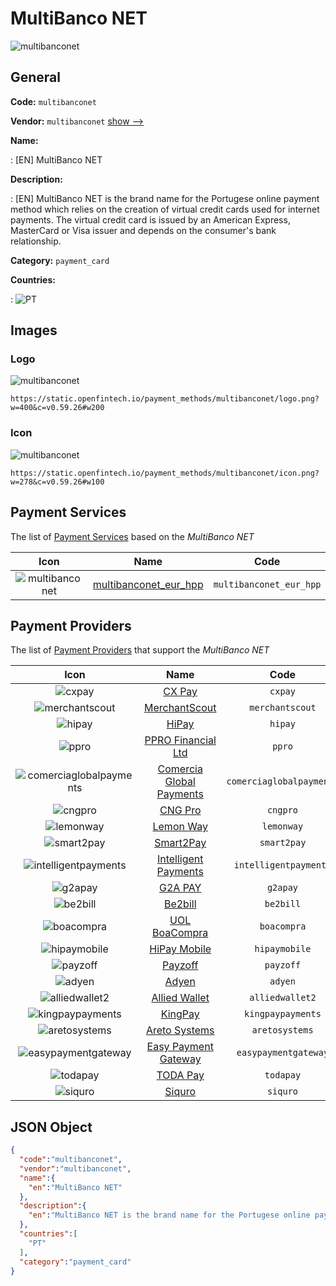 
# MultiBanco NET 
![multibanconet](https://static.openfintech.io/payment_methods/multibanconet/logo.png?w=400&c=v0.59.26#w200)  

## General 
**Code:** `multibanconet` 
 
**Vendor:** `multibanconet` [show -->](/vendors/multibanconet/) 
 
**Name:** 
 
:	[EN] MultiBanco NET 
 
**Description:** 
 
: [EN] MultiBanco NET is the brand name for the Portugese online payment method which relies on the creation of virtual credit cards used for internet payments. The virtual credit card is issued by an American Express, MasterCard or Visa issuer and depends on the consumer's bank relationship. 
 
**Category:** `payment_card` 
 
**Countries:** 
 
:	![PT](https://cdnjs.cloudflare.com/ajax/libs/flag-icon-css/3.3.0/flags/4x3/pt.svg#w24)  

## Images 

### Logo 
![multibanconet](https://static.openfintech.io/payment_methods/multibanconet/logo.png?w=400&c=v0.59.26#w200)  

```
https://static.openfintech.io/payment_methods/multibanconet/logo.png?w=400&c=v0.59.26#w200
```  

### Icon 
![multibanconet](https://static.openfintech.io/payment_methods/multibanconet/icon.png?w=278&c=v0.59.26#w100)  

```
https://static.openfintech.io/payment_methods/multibanconet/icon.png?w=278&c=v0.59.26#w100
```  

## Payment Services 
 
The list of [Payment Services](/payment-services/) based on the _MultiBanco NET_ 

|Icon|Name|Code| 
|:---:|:---:|:---:| 
|![multibanconet](https://static.openfintech.io/payment_methods/multibanconet/icon.png?w=278&c=v0.59.26#w100) |[multibanconet_eur_hpp](/payment-services/multibanconet_eur_hpp/)|`multibanconet_eur_hpp`| 
 

## Payment Providers 
 
The list of [Payment Providers](/payment-providers/) that support the _MultiBanco NET_ 

|Icon|Name|Code| 
|:---:|:---:|:---:| 
|![cxpay](https://static.openfintech.io/payment_providers/cxpay/icon.png?w=278&c=v0.59.26#w100) |[CX Pay](/payment-providers/cxpay/)|`cxpay`| 
|![merchantscout](https://static.openfintech.io/payment_providers/merchantscout/icon.png?w=278&c=v0.59.26#w100) |[MerchantScout](/payment-providers/merchantscout/)|`merchantscout`| 
|![hipay](https://static.openfintech.io/payment_providers/hipay/icon.png?w=278&c=v0.59.26#w100) |[HiPay](/payment-providers/hipay/)|`hipay`| 
|![ppro](https://static.openfintech.io/payment_providers/ppro/icon.svg?w=278&c=v0.59.26#w100) |[PPRO Financial Ltd](/payment-providers/ppro/)|`ppro`| 
|![comerciaglobalpayments](https://static.openfintech.io/payment_providers/comerciaglobalpayments/icon.png?w=278&c=v0.59.26#w100) |[Comercia Global Payments](/payment-providers/comerciaglobalpayments/)|`comerciaglobalpayments`| 
|![cngpro](https://static.openfintech.io/payment_providers/cngpro/icon.png?w=278&c=v0.59.26#w100) |[CNG Pro](/payment-providers/cngpro/)|`cngpro`| 
|![lemonway](https://static.openfintech.io/payment_providers/lemonway/icon.png?w=278&c=v0.59.26#w100) |[Lemon Way](/payment-providers/lemonway/)|`lemonway`| 
|![smart2pay](https://static.openfintech.io/payment_providers/smart2pay/icon.png?w=278&c=v0.59.26#w100) |[Smart2Pay](/payment-providers/smart2pay/)|`smart2pay`| 
|![intelligentpayments](https://static.openfintech.io/payment_providers/intelligentpayments/icon.png?w=278&c=v0.59.26#w100) |[Intelligent Payments](/payment-providers/intelligentpayments/)|`intelligentpayments`| 
|![g2apay](https://static.openfintech.io/payment_providers/g2apay/icon.png?w=278&c=v0.59.26#w100) |[G2A PAY](/payment-providers/g2apay/)|`g2apay`| 
|![be2bill](https://static.openfintech.io/payment_providers/be2bill/icon.png?w=278&c=v0.59.26#w100) |[Be2bill](/payment-providers/be2bill/)|`be2bill`| 
|![boacompra](https://static.openfintech.io/payment_providers/boacompra/icon.png?w=278&c=v0.59.26#w100) |[UOL BoaCompra](/payment-providers/boacompra/)|`boacompra`| 
|![hipaymobile](https://static.openfintech.io/payment_providers/hipaymobile/icon.png?w=278&c=v0.59.26#w100) |[HiPay Mobile](/payment-providers/hipaymobile/)|`hipaymobile`| 
|![payzoff](https://static.openfintech.io/payment_providers/payzoff/icon.png?w=278&c=v0.59.26#w100) |[Payzoff](/payment-providers/payzoff/)|`payzoff`| 
|![adyen](https://static.openfintech.io/payment_providers/adyen/icon.svg?w=278&c=v0.59.26#w100) |[Adyen](/payment-providers/adyen/)|`adyen`| 
|![alliedwallet2](https://static.openfintech.io/payment_providers/alliedwallet2/icon.png?w=278&c=v0.59.26#w100) |[Allied Wallet](/payment-providers/alliedwallet2/)|`alliedwallet2`| 
|![kingpaypayments](https://static.openfintech.io/payment_providers/kingpaypayments/icon.png?w=278&c=v0.59.26#w100) |[KingPay](/payment-providers/kingpaypayments/)|`kingpaypayments`| 
|![aretosystems](https://static.openfintech.io/payment_providers/aretosystems/icon.png?w=278&c=v0.59.26#w100) |[Areto Systems](/payment-providers/aretosystems/)|`aretosystems`| 
|![easypaymentgateway](https://static.openfintech.io/payment_providers/easypaymentgateway/icon.png?w=278&c=v0.59.26#w100) |[Easy Payment Gateway](/payment-providers/easypaymentgateway/)|`easypaymentgateway`| 
|![todapay](https://static.openfintech.io/payment_providers/todapay/icon.svg?w=278&c=v0.59.26#w100) |[TODA Pay](/payment-providers/todapay/)|`todapay`| 
|![siquro](https://static.openfintech.io/payment_providers/siquro/icon.png?w=278&c=v0.59.26#w100) |[Siquro](/payment-providers/siquro/)|`siquro`| 
 

## JSON Object 

```json
{
  "code":"multibanconet",
  "vendor":"multibanconet",
  "name":{
    "en":"MultiBanco NET"
  },
  "description":{
    "en":"MultiBanco NET is the brand name for the Portugese online payment method which relies on the creation of virtual credit cards used for internet payments. The virtual credit card is issued by an American Express, MasterCard or Visa issuer and depends on the consumer's bank relationship."
  },
  "countries":[
    "PT"
  ],
  "category":"payment_card"
}
```  
